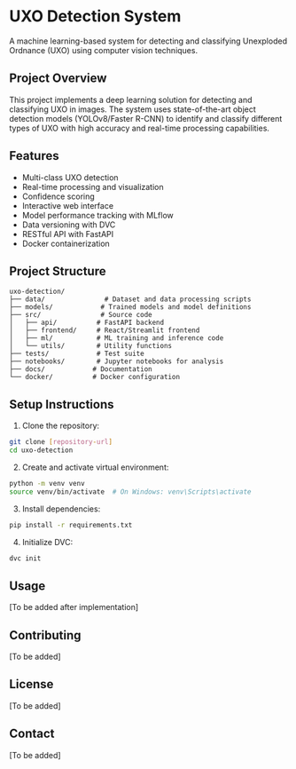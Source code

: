 # UXO Detection System

A machine learning-based system for detecting and classifying Unexploded Ordnance (UXO) using computer vision techniques.

## Project Overview

This project implements a deep learning solution for detecting and classifying UXO in images. The system uses state-of-the-art object detection models (YOLOv8/Faster R-CNN) to identify and classify different types of UXO with high accuracy and real-time processing capabilities.

## Features

- Multi-class UXO detection
- Real-time processing and visualization
- Confidence scoring
- Interactive web interface
- Model performance tracking with MLflow
- Data versioning with DVC
- RESTful API with FastAPI
- Docker containerization

## Project Structure

```
uxo-detection/
├── data/               # Dataset and data processing scripts
├── models/            # Trained models and model definitions
├── src/               # Source code
│   ├── api/          # FastAPI backend
│   ├── frontend/     # React/Streamlit frontend
│   ├── ml/           # ML training and inference code
│   └── utils/        # Utility functions
├── tests/            # Test suite
├── notebooks/        # Jupyter notebooks for analysis
├── docs/            # Documentation
└── docker/          # Docker configuration
```

## Setup Instructions

1. Clone the repository:
```bash
git clone [repository-url]
cd uxo-detection
```

2. Create and activate virtual environment:
```bash
python -m venv venv
source venv/bin/activate  # On Windows: venv\Scripts\activate
```

3. Install dependencies:
```bash
pip install -r requirements.txt
```

4. Initialize DVC:
```bash
dvc init
```

## Usage

[To be added after implementation]

## Contributing

[To be added]

## License

[To be added]

## Contact

[To be added] 